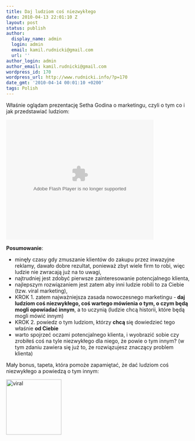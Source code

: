```yaml
---
title: Daj ludziom coś niezwykłego
date: 2010-04-13 22:01:10 Z
layout: post
status: publish
author:
  display_name: admin
  login: admin
  email: kamil.rudnicki@gmail.com
  url: ''
author_login: admin
author_email: kamil.rudnicki@gmail.com
wordpress_id: 170
wordpress_url: http://www.rudnicki.info/?p=170
date_gmt: '2010-04-14 00:01:10 +0200'
tags: Polish
---
```


<p>Właśnie oglądam prezentację Setha Godina o marketingu, czyli o tym co i jak przedstawiać ludziom:</p>
<p><object id="VideoPlayback" style="width: 400px; height: 326px;" width="100" height="100" classid="clsid:d27cdb6e-ae6d-11cf-96b8-444553540000" codebase="http://download.macromedia.com/pub/shockwave/cabs/flash/swflash.cab#version=6,0,40,0"><param name="src" value="http://video.google.com/googleplayer.swf?docid=-6909078385965257294&amp;hl=pl&amp;fs=true" /><param name="allowfullscreen" value="true" /><embed id="VideoPlayback" style="width: 400px; height: 326px;" width="100" height="100" type="application/x-shockwave-flash" src="http://video.google.com/googleplayer.swf?docid=-6909078385965257294&amp;hl=pl&amp;fs=true" allowfullscreen="true" /></object></p>
<p><strong>Posumowanie</strong>:</p>
<ul>
<li>minęły czasy gdy zmuszanie klientów do zakupu przez inwazyjne reklamy, dawało dobre rezultat, ponieważ zbyt wiele firm to robi, więc ludzie nie zwracają już na to uwagi,</li>
<li>najtrudniej jest zdobyć pierwsze zainteresowanie potencjalnego klienta,</li>
<li>najlepszym rozwiązaniem jest zatem aby inni ludzie robili to za Ciebie (tzw. viral marketing),</li>
<li>KROK 1. zatem najważniejsza zasada nowoczesnego marketingu -<strong> daj ludziom coś niezwykłego, coś wartego mówienia o tym, o czym będą mogli opowiadać innym</strong>, a to uczynią (ludzie chcą historii, które będą mogli mówić innym)</li>
<li>KROK 2. powiedz o tym ludziom, którzy <strong>chcą </strong>się dowiedzieć tego właśnie <strong>od Ciebie</strong></li>
<li>warto spojrzeć oczami potencjalnego klienta, i wyobrazić sobie czy zrobiłeś coś na tyle niezwykłego dla niego, że powie o tym innym? (w tym zdaniu zawiera się już to, że rozwiązujesz znaczący problem klienta)</li>
</ul>
<p>Mały bonus, tapeta, która pomoże zapamiętać, że dać ludziom coś niezwykłego a powiedzą o tym innym:</p>
<p><a href="http://www.rudnicki.info/wp-content/uploads/2010/03/viral.jpg"><img class="size-thumbnail wp-image-171 alignnone" title="viral" alt="viral" src="http://www.rudnicki.info/wp-content/uploads/2010/03/viral-150x150.jpg" width="150" height="150" /></a></p>
